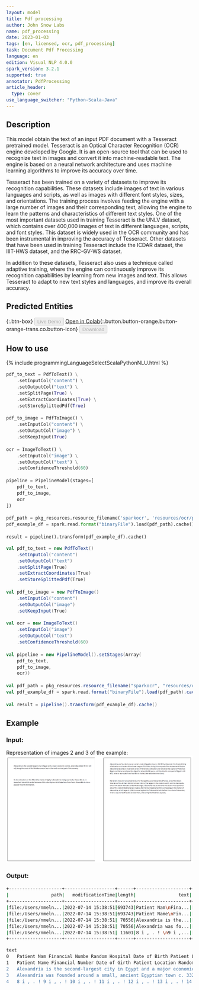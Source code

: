 ```yaml
---
layout: model
title: Pdf processing
author: John Snow Labs
name: pdf_processing
date: 2023-01-03
tags: [en, licensed, ocr, pdf_processing]
task: Document Pdf Processing
language: en
edition: Visual NLP 4.0.0
spark_version: 3.2.1
supported: true
annotator: PdfProcessing
article_header:
  type: cover
use_language_switcher: "Python-Scala-Java"
---
```


## Description

This model obtain the text of an input PDF document with a Tesseract pretrained model. Tesseract is an Optical Character Recognition (OCR) engine developed by Google. It is an open-source tool that can be used to recognize text in images and convert it into machine-readable text. The engine is based on a neural network architecture and uses machine learning algorithms to improve its accuracy over time.

Tesseract has been trained on a variety of datasets to improve its recognition capabilities. These datasets include images of text in various languages and scripts, as well as images with different font styles, sizes, and orientations. The training process involves feeding the engine with a large number of images and their corresponding text, allowing the engine to learn the patterns and characteristics of different text styles. One of the most important datasets used in training Tesseract is the UNLV dataset, which contains over 400,000 images of text in different languages, scripts, and font styles. This dataset is widely used in the OCR community and has been instrumental in improving the accuracy of Tesseract. Other datasets that have been used in training Tesseract include the ICDAR dataset, the IIIT-HWS dataset, and the RRC-GV-WS dataset.

In addition to these datasets, Tesseract also uses a technique called adaptive training, where the engine can continuously improve its recognition capabilities by learning from new images and text. This allows Tesseract to adapt to new text styles and languages, and improve its overall accuracy.


## Predicted Entities

{:.btn-box}
<button class="button button-orange" disabled>Live Demo</button>
[Open in Colab](https://github.com/JohnSnowLabs/spark-ocr-workshop/blob/master/tutorials/Certification_Trainings/2.1.Pdf_processing.ipynb){:.button.button-orange.button-orange-trans.co.button-icon}
<button class="button button-orange" disabled>Download</button>

## How to use

<div class="tabs-box" markdown="1">
{% include programmingLanguageSelectScalaPythonNLU.html %}

```python
pdf_to_text = PdfToText() \
    .setInputCol("content") \
    .setOutputCol("text") \
    .setSplitPage(True) \
    .setExtractCoordinates(True) \
    .setStoreSplittedPdf(True)

pdf_to_image = PdfToImage() \
    .setInputCol("content") \
    .setOutputCol("image") \
    .setKeepInput(True)

ocr = ImageToText() \
    .setInputCol("image") \
    .setOutputCol("text") \
    .setConfidenceThreshold(60)

pipeline = PipelineModel(stages=[
    pdf_to_text,
    pdf_to_image,
    ocr
])

pdf_path = pkg_resources.resource_filename('sparkocr', 'resources/ocr/pdfs/*.pdf')
pdf_example_df = spark.read.format("binaryFile").load(pdf_path).cache()

result = pipeline().transform(pdf_example_df).cache()
```
```scala
val pdf_to_text = new PdfToText() 
    .setInputCol("content") 
    .setOutputCol("text") 
    .setSplitPage(True) 
    .setExtractCoordinates(True) 
    .setStoreSplittedPdf(True)

val pdf_to_image = new PdfToImage() 
    .setInputCol("content") 
    .setOutputCol("image") 
    .setKeepInput(True)

val ocr = new ImageToText() 
    .setInputCol("image") 
    .setOutputCol("text") 
    .setConfidenceThreshold(60)

val pipeline = new PipelineModel().setStages(Array(
    pdf_to_text, 
    pdf_to_image, 
    ocr))

val pdf_path = pkg_resources.resource_filename("sparkocr", "resources/ocr/pdfs/*.pdf")
val pdf_example_df = spark.read.format("binaryFile").load(pdf_path).cache()

val result = pipeline().transform(pdf_example_df).cache()
```
</div>

## Example

### Input:
Representation of images 2 and 3 of the example:
![Screenshot](../../_examples_ocr/image7.png)

### Output:
```bash
+--------------------+-------------------+------+--------------------+--------------------+-----------------+------------------+--------------------+--------------------+-----------+-------+-----------+----------------+---------+
|                path|   modificationTime|length|                text|           positions| height_dimension|   width_dimension|             content|               image|total_pages|pagenum|documentnum|      confidence|exception|
+--------------------+-------------------+------+--------------------+--------------------+-----------------+------------------+--------------------+--------------------+-----------+-------+-----------+----------------+---------+
|file:/Users/nmeln...|2022-07-14 15:38:51|693743|Patient Nam\nFina...|[{[{Patient Nam\n...|1587.780029296875|1205.8299560546875|[25 50 44 46 2D 3...|{file:/Users/nmel...|          1|      0|          0|81.2276874118381|     null|
|file:/Users/nmeln...|2022-07-14 15:38:51|693743|Patient Name\nFin...|[{[{Patient Name\...|1583.780029296875|1217.8299560546875|[25 50 44 46 2D 3...|{file:/Users/nmel...|          1|      0|          0|78.5234429732613|     null|
|file:/Users/nmeln...|2022-07-14 15:38:51| 70556|Alexandria is the...|[{[{A, 0, 72.024,...|            792.0|             612.0|[25 50 44 46 2D 3...|                null|       null|      0|          0|            null|     null|
|file:/Users/nmeln...|2022-07-14 15:38:51| 70556|Alexandria was fo...|[{[{A, 1, 72.024,...|            792.0|             612.0|[25 50 44 46 2D 3...|                null|       null|      0|          0|            null|     null|
|file:/Users/nmeln...|2022-07-14 15:38:51| 11601|8 i , . ! \n9 i ,...|[{[{8, 0, 72.0604...|            843.0|             596.0|[25 50 44 46 2D 3...|                null|       null|      0|          0|            null|     null|
+--------------------+-------------------+------+--------------------+--------------------+-----------------+------------------+--------------------+--------------------+-----------+-------+-----------+----------------+---------+
```
```bash
text
0	Patient Nam Financial Numbe Random Hospital Date of Birth Patient Location Chief Complaint Shortness of breath History of Present Illness Patient is an 84-year-old male wilh a past medical history of hypertension, HFpEF last known EF 55%, mild to moderate TA, pulmonary hypertension, permanent atrial fibrillation on Eliquis, history of GI blesd, CK-M8, and anemia who presents with full weeks oi ccneralized fatigue and fecling unwell. He also notes some shortness oi Breath and worsening dyspnea willy minimal exerlion. His major complaints are shoulder and joint pains. diffusely. He also complains of "bone pain’. He denics having any fevers or cnills. e demes having any chest pain, palpitalicns, He denies any worse extremity swelling than his baseline. He states he’s been compliant with his mcdications. Although he stales he ran out of his Eliquis & few weeks ago. He denies having any blood in his stools or mc!ena, although he does take iron pills and states his stools arc irequently black. His hemoglobin Is al baseline. Twelve-lead EKG showing atrial fibrillation, RBBB, LAFB, PVC. Chest x-ray showing new small right creater than left pleural effusions with mild pulmonary vascular congestion. BNP increased to 2800, up fram 1900. Tropoain 0.03. Renal function at baseline. Hemoaglopin at baseline. She normally takes 80 mq of oral Lasix daily. He was given 80 mg of IV Lasix in the ED. He is currently net negative close to 1 L. He is still on 2 L nasal cannula. ' Ss 5 A 10 system roview af systems was completed and negative except as documented in HPI. Physical Exam Vitals & Measurements T: 36.8 °C (Oral) TMIN: 36.8 "C (Oral) TMAX: 37.0 °C (Oral) HR: 54 RR: 7 BP: 140/63 WT: 100.3 KG Pulse Ox: 100 % Oxygen: 2 L'min via Nasal Cannula GENERAL: no acute distress HEAD: normecephalic EYES‘EARS‘NOSE/THAOAT: nupils are equal. normal oropharynx NECK: normal inspection RESPIRATORY: no respiratory distress, no rales on my exam CARDIOVASCULAR: irregular. brady. no murmurs, rubs or galleps ABDOMEN: soft, non-tendes EXTREMITIES: Bilateral chronic venous stasis changes NEUROLOGIC: alert and osieniec x 3. no gross motar or sensory deficils AssessmenvPlan Acute on chronic diastolic CHF (congestive heart failure) Acute on chronic diastolic heart failure exacerbation. Small pleural effusions dilaterally with mild pulmonary vascular congesiion on chest x-ray, slighi elevation in BNR. We'll continue 1 more day af IV diuresis with 80 mg IV Lasix. He may have had a viral infection which precipilated this. We'll add Tylenol jor his joint paias. Continue atenclol and chiorthalidone. AF - Atrial fibrillation Permanent atrial fibrillation. Rates bradycardic in the &0s. Continue atenolol with hola parameters. Coniinue Eliquis for stroke prevention. No evidence oj bleeding, hemog'abin at baseline. Printed: 7/17/2017 13:01 EDT Page 16 of 42 Arincitis CHF - Congestive heart failure Chronic kidney disease Chronic venous insufficiency Edema GI bleeding Glaucoma Goul Hypertension Peptic ulcer Peripheral ncuropathy Peripheral vascular disease Pulmonary hypertension Tricuspid regurgitation Historical No qualifying data Procedure/Surgical History duodenal resection, duodenojcjunostomy. small bowel enterolomy, removal of foreign object and repair oi enterotomy (05/2 1/20 14), colonoscopy (12/10/2013), egd (1209/2013), H/O endoscopy (07/2013), H’O colonoscopy (03/2013), pilonidal cyst removal at base of spine (1981), laser eye surgery ior glaucoma. lesions on small intestine closed up. Home Medications Home allopurinol 300 mg oral tablet, 300 MG= 1 TAB, PO. Daily atenolol 25 mg oral tablet, 25 MG= 1 TAB, PO, Daily chtorthalidone 25 mg oral tablet, 23 MG= 1 TAB, PO, MVE Combigan 0.2%-0.5% ophthalmic solution, 1 DROP, Both Eyes, Q12H Eliquis 5 mg oral lablet, 5 MG= 1 TAB, PO, BID lerrous sulfate 925 mg (65 nig elemental iron) oral tablet, 325 MG= 1 TAB, PO, Daily Lasix 80 mg oral tabic:. 80 MG= | TAB. PO, BID omeprazole 20 mg oral delayed scicasc capsule, 20 MG= 1 CAP, PO, BID Percocei 5/325 oral tablet. | TAB, PO. QAM potassium chloride 20 mEq oral tablet, extended release, 20 MEO= 1 TAB, PO, Daily sertraline 50 mg oral tablet, 75 MG= 1,5 TAB, PQ. Daiiy triamcinolone 0.71% lopical cream, 1 APP, Topical, Daily lriamcmnolone 0.1% lopical ominient, 1 APP. Topical, Daily PowerChart
1	Patient Name Financial Number Date of Girth Patient Location Random Hospital H & P Anemia Vitamin D2 50,000 intl units (1.25 ma) oral ALBASeRne capsule, 1 TAS, PO, Veexly-Tue Arthritis Allergies Tylenol for pain. Patient also takes Percocet alt home, will add this cn. Chronic kidney disease AY baseline. Monitor while divresing. Hypertension Blood pressures within tolerable ranges. Pulmonary hypertension Tricuspid regurgitation Mild-to-moderaie on echocardiogram last year sholliisn (cout) sulfa drug (maculopapular rash) Social History Ever Smoked tobacco: Former Smoker Alcohol use - frequency; None Drug use: Never Lab Results O7/16/9 7 05:30 to O7/16/17 05:30 Attending physician note-the patient was interviewed and examined. The appropriatc information in power chart was reviewed. The patient was discussed wilh Dr, Persad. 143 1L 981H 26? Patient may have @ mild degree of heart failure. He and his wife were more concernes with ee Ins peripheral edema. He has underlying renal insufficiency as well. We'll try to diurese him to his “dry" weight. We will then try to adjust his medications to kcep him within & narrow range of [hat weight. We will stop his atenolol this point since he is relatively bradycardic anc observe his heart rate on the cardiac monitor. He will progress with his care and aclivily as tolerated. 102 07/16/17 05:30 to O7/ 16/17 05:30 05:30 GLU 102 mg/dL Printed: 7/1 7/2017 13:01 EDT Page 17 of 42 NA K CL TOTAL COZ BUN CRT ANION GAP CA CBC with diff WBC HGB HCT RBC MCV MICH MCHC RDW MPV 143 MMOL/L 3.6 MMOL/L 98 MMOL/L 40 MMOL/L 26 mg/dL. 1.23 mg/dL 5 7.9 mg/dL 07/16/17 05:30 3.4/ nl 10.1 G/DL 32.4 %o 3.41 /PL 95.0 FL 29.6 pg 31.2 % 15,9 %o 10.7 FL PowerChart
2	Alexandria is the second-largest city in Egypt and a major economic centre, extending about 32 km (20 mi) along the coast of the Mediterranean Sea in the north central part of the country. Its low elevation on the Nile delta makes it highly vulnerable to rising sea levels. Alexandria is an important industrial center because of its natural gas and oil pipelines from Suez. Alexandria is also a popular tourist destination.
3	Alexandria was founded around a small, ancient Egyptian town c. 332 BC by Alexander the Great,[4] king of Macedon and leader of the Greek League of Corinth, during his conquest of the Achaemenid Empire. Alexandria became an important center of Hellenistic civilization and remained the capital of Ptolemaic Egypt and Roman and Byzantine Egypt for almost 1,000 years, until the Muslim conquest of Egypt in AD 641, when a new capital was founded at Fustat (later absorbed into Cairo). Hellenistic Alexandria was best known for the Lighthouse of Alexandria (Pharos), one of the Seven Wonders of the Ancient World; its Great Library (the largest in the ancient world); and the Necropolis, one of the Seven Wonders of the Middle Ages. Alexandria was at one time the second most powerful city of the ancient Mediterranean region, after Rome. Ongoing maritime archaeology in the harbor of Alexandria, which began in 1994, is revealing details of Alexandria both before the arrival of Alexander, when a city named Rhacotis existed there, and during the Ptolemaic dynasty.
4	8 i , . ! 9 i , . ! 10 i , . ! 11 i , . ! 12 i , . ! 13 i , . ! 14 i , . !```
